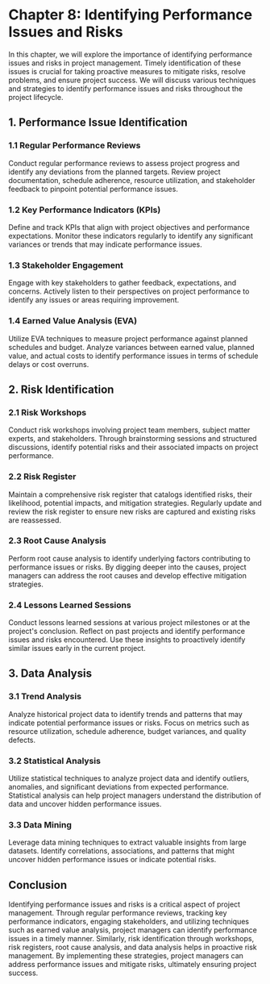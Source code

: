 Chapter 8: Identifying Performance Issues and Risks
===================================================

In this chapter, we will explore the importance of identifying performance issues and risks in project management. Timely identification of these issues is crucial for taking proactive measures to mitigate risks, resolve problems, and ensure project success. We will discuss various techniques and strategies to identify performance issues and risks throughout the project lifecycle.

**1. Performance Issue Identification**
---------------------------------------

### **1.1 Regular Performance Reviews**

Conduct regular performance reviews to assess project progress and identify any deviations from the planned targets. Review project documentation, schedule adherence, resource utilization, and stakeholder feedback to pinpoint potential performance issues.

### **1.2 Key Performance Indicators (KPIs)**

Define and track KPIs that align with project objectives and performance expectations. Monitor these indicators regularly to identify any significant variances or trends that may indicate performance issues.

### **1.3 Stakeholder Engagement**

Engage with key stakeholders to gather feedback, expectations, and concerns. Actively listen to their perspectives on project performance to identify any issues or areas requiring improvement.

### **1.4 Earned Value Analysis (EVA)**

Utilize EVA techniques to measure project performance against planned schedules and budget. Analyze variances between earned value, planned value, and actual costs to identify performance issues in terms of schedule delays or cost overruns.

**2. Risk Identification**
--------------------------

### **2.1 Risk Workshops**

Conduct risk workshops involving project team members, subject matter experts, and stakeholders. Through brainstorming sessions and structured discussions, identify potential risks and their associated impacts on project performance.

### **2.2 Risk Register**

Maintain a comprehensive risk register that catalogs identified risks, their likelihood, potential impacts, and mitigation strategies. Regularly update and review the risk register to ensure new risks are captured and existing risks are reassessed.

### **2.3 Root Cause Analysis**

Perform root cause analysis to identify underlying factors contributing to performance issues or risks. By digging deeper into the causes, project managers can address the root causes and develop effective mitigation strategies.

### **2.4 Lessons Learned Sessions**

Conduct lessons learned sessions at various project milestones or at the project's conclusion. Reflect on past projects and identify performance issues and risks encountered. Use these insights to proactively identify similar issues early in the current project.

**3. Data Analysis**
--------------------

### **3.1 Trend Analysis**

Analyze historical project data to identify trends and patterns that may indicate potential performance issues or risks. Focus on metrics such as resource utilization, schedule adherence, budget variances, and quality defects.

### **3.2 Statistical Analysis**

Utilize statistical techniques to analyze project data and identify outliers, anomalies, and significant deviations from expected performance. Statistical analysis can help project managers understand the distribution of data and uncover hidden performance issues.

### **3.3 Data Mining**

Leverage data mining techniques to extract valuable insights from large datasets. Identify correlations, associations, and patterns that might uncover hidden performance issues or indicate potential risks.

**Conclusion**
--------------

Identifying performance issues and risks is a critical aspect of project management. Through regular performance reviews, tracking key performance indicators, engaging stakeholders, and utilizing techniques such as earned value analysis, project managers can identify performance issues in a timely manner. Similarly, risk identification through workshops, risk registers, root cause analysis, and data analysis helps in proactive risk management. By implementing these strategies, project managers can address performance issues and mitigate risks, ultimately ensuring project success.
